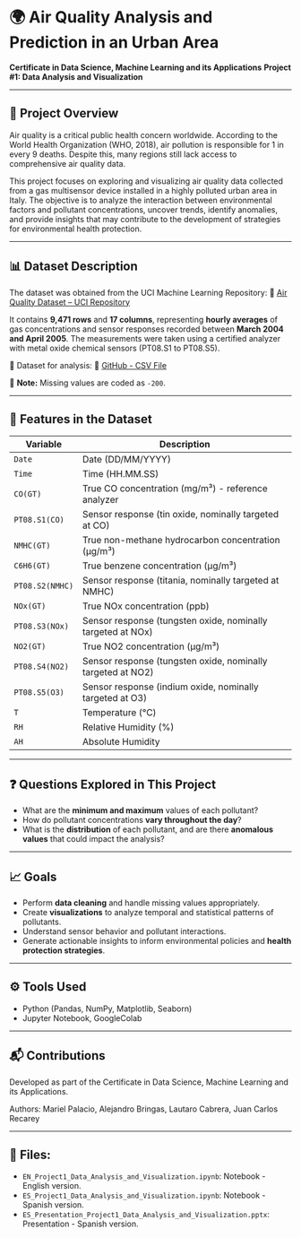 # 🌍 Air Quality Analysis and Prediction in an Urban Area

**Certificate in Data Science, Machine Learning and its Applications**
**Project #1: Data Analysis and Visualization**

---

## 📌 Project Overview

Air quality is a critical public health concern worldwide. According to the World Health Organization (WHO, 2018), air pollution is responsible for 1 in every 9 deaths. Despite this, many regions still lack access to comprehensive air quality data.

This project focuses on exploring and visualizing air quality data collected from a gas multisensor device installed in a highly polluted urban area in Italy. The objective is to analyze the interaction between environmental factors and pollutant concentrations, uncover trends, identify anomalies, and provide insights that may contribute to the development of strategies for environmental health protection.

---

## 📊 Dataset Description

The dataset was obtained from the UCI Machine Learning Repository:
🔗 [Air Quality Dataset – UCI Repository](https://archive.ics.uci.edu/dataset/360/air+quality)

It contains **9,471 rows** and **17 columns**, representing **hourly averages** of gas concentrations and sensor responses recorded between **March 2004 and April 2005**. The measurements were taken using a certified analyzer with metal oxide chemical sensors (PT08.S1 to PT08.S5).

📁 Dataset for analysis:
🔗 [GitHub - CSV File](https://github.com/PatriMiranda/Calidad-de-Aire/blob/main/AirQualityUCI.csv)

📝 **Note:** Missing values are coded as `-200`.

---

## 📌 Features in the Dataset

| Variable        | Description                                                 |
| --------------- | ----------------------------------------------------------- |
| `Date`          | Date (DD/MM/YYYY)                                           |
| `Time`          | Time (HH.MM.SS)                                             |
| `CO(GT)`        | True CO concentration (mg/m³) - reference analyzer          |
| `PT08.S1(CO)`   | Sensor response (tin oxide, nominally targeted at CO)       |
| `NMHC(GT)`      | True non-methane hydrocarbon concentration (µg/m³)          |
| `C6H6(GT)`      | True benzene concentration (µg/m³)                          |
| `PT08.S2(NMHC)` | Sensor response (titania, nominally targeted at NMHC)       |
| `NOx(GT)`       | True NOx concentration (ppb)                                |
| `PT08.S3(NOx)`  | Sensor response (tungsten oxide, nominally targeted at NOx) |
| `NO2(GT)`       | True NO2 concentration (µg/m³)                              |
| `PT08.S4(NO2)`  | Sensor response (tungsten oxide, nominally targeted at NO2) |
| `PT08.S5(O3)`   | Sensor response (indium oxide, nominally targeted at O3)    |
| `T`             | Temperature (°C)                                            |
| `RH`            | Relative Humidity (%)                                       |
| `AH`            | Absolute Humidity                                           |

---

## ❓ Questions Explored in This Project

* What are the **minimum and maximum** values of each pollutant?
* How do pollutant concentrations **vary throughout the day**?
* What is the **distribution** of each pollutant, and are there **anomalous values** that could impact the analysis?

---

## 📈 Goals

* Perform **data cleaning** and handle missing values appropriately.
* Create **visualizations** to analyze temporal and statistical patterns of pollutants.
* Understand sensor behavior and pollutant interactions.
* Generate actionable insights to inform environmental policies and **health protection strategies**.

---

## ⚙️ Tools Used

* Python (Pandas, NumPy, Matplotlib, Seaborn)
* Jupyter Notebook, GoogleColab

---

## 📬 Contributions

Developed as part of the Certificate in Data Science, Machine Learning and its Applications.

Authors: Mariel Palacio, Alejandro Bringas, Lautaro Cabrera, Juan Carlos Recarey

---

## 📁 **Files**:

* `EN_Project1_Data_Analysis_and_Visualization.ipynb`: Notebook - English version.
* `ES_Project1_Data_Analysis_and_Visualization.ipynb`: Notebook - Spanish version.
* `ES_Presentation_Project1_Data_Analysis_and_Visualization.pptx`: Presentation - Spanish version.


